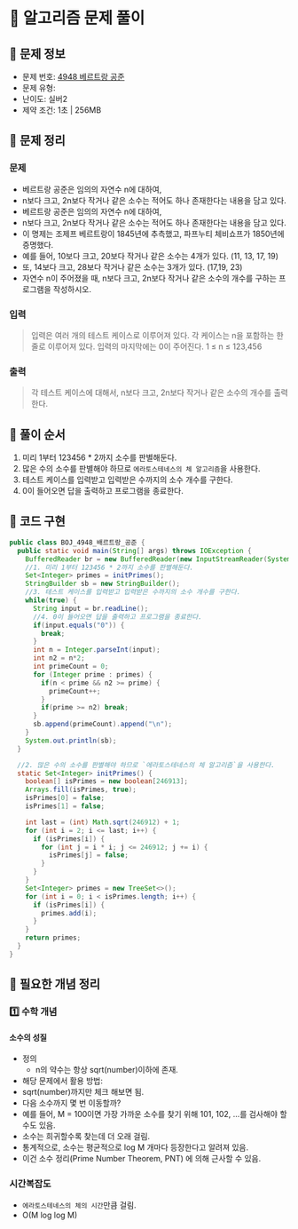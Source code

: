 # 📝 알고리즘 문제 풀이

## 🔹 문제 정보

* 문제 번호: [4948 베르트랑 공준](https://www.acmicpc.net/problem/4948)
* 문제 유형: 
* 난이도: 실버2
* 제약 조건: 1초 | 256MB

## 🔹 문제 정리

### 문제

* 베르트랑 공준은 임의의 자연수 n에 대하여, 
* n보다 크고, 2n보다 작거나 같은 소수는 적어도 하나 존재한다는 내용을 담고 있다.
* 베르트랑 공준은 임의의 자연수 n에 대하여, 
* n보다 크고, 2n보다 작거나 같은 소수는 적어도 하나 존재한다는 내용을 담고 있다.
* 이 명제는 조제프 베르트랑이 1845년에 추측했고, 파프누티 체비쇼프가 1850년에 증명했다.
* 예를 들어, 10보다 크고, 20보다 작거나 같은 소수는 4개가 있다. (11, 13, 17, 19) 
* 또, 14보다 크고, 28보다 작거나 같은 소수는 3개가 있다. (17,19, 23)
* 자연수 n이 주어졌을 때, n보다 크고, 2n보다 작거나 같은 소수의 개수를 구하는 프로그램을 작성하시오.

### 입력

> 입력은 여러 개의 테스트 케이스로 이루어져 있다. 각 케이스는 n을 포함하는 한 줄로 이루어져 있다.
> 입력의 마지막에는 0이 주어진다.
> 1 ≤ n ≤ 123,456

### 출력

> 각 테스트 케이스에 대해서, n보다 크고, 2n보다 작거나 같은 소수의 개수를 출력한다.

## 🔹 풀이 순서

1. 미리 1부터 123456 * 2까지 소수를 판별해둔다. 
2. 많은 수의 소수를 판별해야 하므로 `에라토스테네스의 체 알고리즘`을 사용한다.
3. 테스트 케이스를 입력받고 입력받은 수까지의 소수 개수를 구한다.
4. 0이 들어오면 답을 출력하고 프로그램을 종료한다.


## 🔹 코드 구현

```java
public class BOJ_4948_배르트랑_공준 {
  public static void main(String[] args) throws IOException {
    BufferedReader br = new BufferedReader(new InputStreamReader(System.in));
    //1. 미리 1부터 123456 * 2까지 소수를 판별해둔다.
    Set<Integer> primes = initPrimes();
    StringBuilder sb = new StringBuilder();
    //3. 테스트 케이스를 입력받고 입력받은 수까지의 소수 개수를 구한다.
    while(true) {
      String input = br.readLine();
      //4. 0이 들어오면 답을 출력하고 프로그램을 종료한다.
      if(input.equals("0")) {
        break;
      }
      int n = Integer.parseInt(input);
      int n2 = n*2;
      int primeCount = 0;
      for (Integer prime : primes) {
        if(n < prime && n2 >= prime) {
          primeCount++;
        }
        if(prime >= n2) break;
      }
      sb.append(primeCount).append("\n");
    }
    System.out.println(sb);
  }

  //2. 많은 수의 소수를 판별해야 하므로 `에라토스테네스의 체 알고리즘`을 사용한다.
  static Set<Integer> initPrimes() {
    boolean[] isPrimes = new boolean[246913];
    Arrays.fill(isPrimes, true);
    isPrimes[0] = false;
    isPrimes[1] = false;

    int last = (int) Math.sqrt(246912) + 1;
    for (int i = 2; i <= last; i++) {
      if (isPrimes[i]) {
        for (int j = i * i; j <= 246912; j += i) {
          isPrimes[j] = false;
        }
      }
    }
    Set<Integer> primes = new TreeSet<>();
    for (int i = 0; i < isPrimes.length; i++) {
      if (isPrimes[i]) {
        primes.add(i);
      }
    }
    return primes;
  }
}

```

## 🔹 필요한 개념 정리

### 1️⃣ 수학 개념

#### 소수의 성질
* 정의
    * n의 약수는 항상 sqrt(number)이하에 존재.
* 해당 문제에서 활용 방법:
* sqrt(number)까지만 체크 해보면 됨.
* 다음 소수까지 몇 번 이동할까?
* 예를 들어, M = 100이면 가장 가까운 소수를 찾기 위해 101, 102, ...를 검사해야 할 수도 있음. 
* 소수는 희귀할수록 찾는데 더 오래 걸림. 
* 통계적으로, 소수는 평균적으로 log M 개마다 등장한다고 알려져 있음. 
* 이건 소수 정리(Prime Number Theorem, PNT) 에 의해 근사할 수 있음.


### 시간복잡도

* `에라토스테네스의 체의 시간`만큼 걸림.
* O(M log log M)